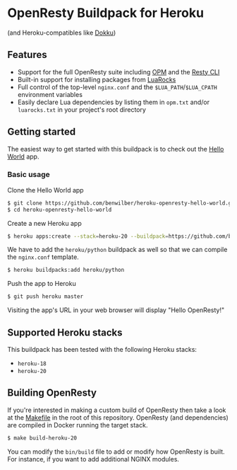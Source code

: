 # OpenResty Buildpack for Heroku
(and Heroku-compatibles like [Dokku](http://dokku.viewdocs.io/dokku/))

## Features
* Support for the full OpenResty suite including [OPM](https://opm.openresty.org/) and the [Resty CLI](https://openresty.org/en/resty-cli.html)
* Built-in support for installing packages from [LuaRocks](https://luarocks.org/)
* Full control of the top-level `nginx.conf` and the `$LUA_PATH`/`$LUA_CPATH` environment variables
* Easily declare Lua dependencies by listing them in `opm.txt` and/or `luarocks.txt` in your project's root directory

## Getting started

The easiest way to get started with this buildpack is to check out the [Hello World](https://github.com/benwilber/heroku-openresty-hello-world.git) app.

### Basic usage

Clone the Hello World app

```bash
$ git clone https://github.com/benwilber/heroku-openresty-hello-world.git
$ cd heroku-openresty-hello-world
```

Create a new Heroku app

```bash
$ heroku apps:create --stack=heroku-20 --buildpack=https://github.com/benwilber/heroku-openresty-buildpack.git
```

We have to add the `heroku/python` buildpack as well so that we can compile the `nginx.conf` template.

```bash
$ heroku buildpacks:add heroku/python
```
Push the app to Heroku

```bash
$ git push heroku master
```

Visiting the app's URL in your web browser will display "Hello OpenResty!"

## Supported Heroku stacks

This buildpack has been tested with the following Heroku stacks:

* `heroku-18`
* `heroku-20`

## Building OpenResty

If you're interested in making a custom build of OpenResty then take a look at the [Makefile](Makefile) in the root of this repository.  OpenResty (and dependencies) are compiled in Docker running the target stack.

```bash
$ make build-heroku-20
```

You can modify the `bin/build` file to add or modify how OpenResty is built.  For instance, if you want to add additional NGINX modules.



